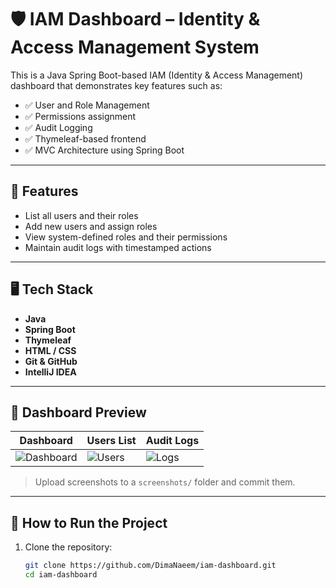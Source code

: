 # 🛡️ IAM Dashboard – Identity & Access Management System

This is a Java Spring Boot-based IAM (Identity & Access Management) dashboard that demonstrates key features such as:

- ✅ User and Role Management
- ✅ Permissions assignment
- ✅ Audit Logging
- ✅ Thymeleaf-based frontend
- ✅ MVC Architecture using Spring Boot

---

## 🚀 Features

- List all users and their roles
- Add new users and assign roles
- View system-defined roles and their permissions
- Maintain audit logs with timestamped actions

---

## 🖥️ Tech Stack

- **Java**
- **Spring Boot**
- **Thymeleaf**
- **HTML / CSS**
- **Git & GitHub**
- **IntelliJ IDEA**

---

## 📸 Dashboard Preview

| Dashboard | Users List | Audit Logs |
|----------|------------|------------|
| ![Dashboard](screenshots/dashboard.png) | ![Users](screenshots/users.png) | ![Logs](screenshots/audit-logs.png) |

> Upload screenshots to a `screenshots/` folder and commit them.

---

## 🔧 How to Run the Project

1. Clone the repository:
   ```bash
   git clone https://github.com/DimaNaeem/iam-dashboard.git
   cd iam-dashboard
